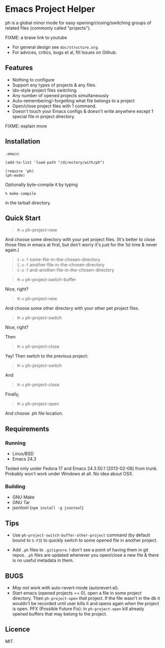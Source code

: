 # Emacs Project Helper

ph is a global minor mode for easy opening/closing/switching groups of
related files (commonly called "projects").

FIXME: a brave link to youtube

* For general design see `doc/structure.org`.
* For advices, critics, bugs et al, fill Issues on Github.

## Features

* Nothing to configure
* Support any types of projects & any files.
* Ido-style project files switching
* Any number of opened projects simultaneously
* Auto-remembering/-forgetting what file belongs to a project
* Open/close project files with 1 command.
* Doesn't touch your Emacs configs & doesn't write anywhere except 1
  special file in project directory.

FIXME: explain more

## Installation

`.emacs`:

    (add-to-list 'load-path "/directory/with/ph")

	(require 'ph)
    (ph-mode)

Optionally byte-compile it by typing

    % make compile

in the tarball directory.

## Quick Start

> `M-x` ph-project-new

And choose some directory with your pet project files. (It's better to
close those files in emacs at first, but don't worry it's just for the
1st time & never again.)

> `C-x-f` some-file-in-the-chosen-directory<br>
> `C-x-f` another-file-in-the-chosen-directory<br>
> `C-x-f` and-another-file-in-the-chosen-directory<br>

> `M-x` ph-project-switch-buffer

Nice, right?

> `M-x` ph-project-new

And choose some other directory with your other pet project files.

> `M-x` ph-project-switch

Nice, right?

Then

> `M-x` ph-project-close

Yay! Then switch to the previous project:

> `M-x` ph-project-switch

And

> `M-x` ph-project-close

Finally,

> `M-x` ph-project-open

And choose .ph file location.

## Requirements

### Running

* Linux/BSD
* Emacs 24.3

Tested only under Fedora 17 and Emacs 24.3.50.1 (2013-02-08) from trunk.
Probably won't work under Windows at all. No idea about OSX.

### Building

* GNU Make
* GNU Tar
* jsontool (`npm install -g jsontool`)

## Tips

* Use `ph-project-switch-buffer-other-project` command (by default bound
  to `S-F3`) to quickly switch to some opened file in another project.

* Add `.ph` files to `.gitignore`. I don't see a point of having them in
  git repos. `.ph` files are updated whenever you open/close a new file
  & there is no useful metadata in them.

## BUGS

* *May* not work with auto-revert-mode (autorevert.el).
* Start emacs (opened projects == 0), open a file in some project
  directory. Then `ph-project-open` *that* project. If the file wasn't
  in the db it wouldn't be recorded until user kills it and opens again
  *when* the project is open. PFX (Possible Future Fix): in
  `ph-project-open` kill already opened buffers that may belong to the
  project.

## Licence

MIT.
